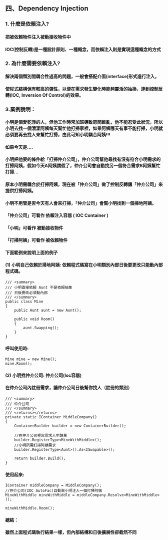 ## 四、Dependency Injection
### 1. 什麼是依賴注入?
#### 把被依賴物件注入被動接收物件中
#### IOC(控制反轉)是一種設計原則、一種概念，而依賴注入則是實現這種概念的方式

### 2. 為什麼需要依賴注入?
#### 解決兩個類別間耦合性過高的問題，一般會搭配介面(interface)形式進行注入，
#### 使程式結構保有較高的彈性，以便在需求發生變化時能夠靈活的抽換，達到控制反轉(IOC, Inversion Of Control)的效果。

### 3.案例說明：
#### 小明是個愛乾淨的人，但他工作時常加班導致房間雜亂，他不能忍受此狀況，所以小明去找一個清潔阿姨每天幫忙他打掃家裡，如果阿姨哪天有事不能打掃，小明就必須要再去找人來幫忙打掃，由此可知小明耦合阿姨!!!
#### 如果今天是....
#### 小明把他要的條件給「打掃仲介公司」，仲介公司幫他尋找有沒有符合小明需求的打掃阿姨，假如今天A阿姨請假了，仲介公司會自動找另一個符合需求B阿姨幫忙打掃...
#### 原本小明需耦合於打掃阿姨，現在被「仲介公司」做了控制反轉讓「仲介公司」來提供打掃阿姨。
#### 小明不用管是否今天有人會來打掃，「仲介公司」會幫小明找到一個掃地阿姨。
#### 「仲介公司」可看作 依賴注入容器 ( IOC Container )
#### 「小明」可看作 被動接收物件
#### 「打掃阿姨」可看作 被依賴物件

#### 下面範例來說明上面的例子
#### (1) 小明自己依賴於掃地阿姨: 依賴程式碼寫在小明類別內部日後要更改只能動內部程式碼。
	/// <summary>
	/// 小明直接依賴 Aunt 不是依賴抽象
	/// 日後要改必須動內部
	/// </summary>
	public class Mine
	{
		public Aunt aunt = new Aunt();

		public void Room()
		{
			aunt.Swapping();
		}
	}

#### 呼叫使用時:
	Mine mine = new Mine();
	mine.Room();
  
#### (2) 小明找仲介公司: 仲介公司(Ioc容器)
#### 在仲介公司內註冊需求，讓仲介公司日後幫你找人（註冊的類別）
	/// <summary>
	/// 仲介公司
	/// </summary>
	/// <returns></returns>
	private static IContainer MiddleCompany()
	{
		ContainerBuilder builder = new ContainerBuilder();

		//在仲介公司裡寫需求人申請單
		builder.RegisterType<MineWithMiddle>();
		//小明所需打掃阿姨需求
		builder.RegisterType<Aunt>().As<ISwapable>();

		return builder.Build();
	}
#### 使用起來:
	IContainer middleCompany = MiddleCompany();
	//仲介公司(IOC AutoFac)自動幫小明注入一個打掃阿姨
	MineWithMiddle mineWithMiddle = middleCompany.Resolve<MineWithMiddle>();

	mineWithMiddle.Room();
#### 總結：
#### 雖然上面程式碼執行結果一樣，但內部結構和日後擴展性卻截然不同

